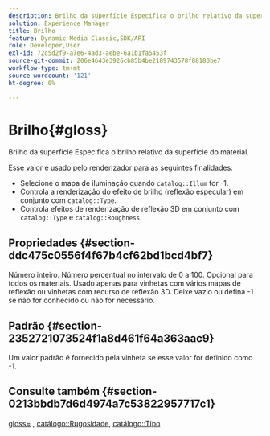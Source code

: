 ```yaml
---
description: Brilho da superfície Especifica o brilho relativo da superfície do material.
solution: Experience Manager
title: Brilho
feature: Dynamic Media Classic,SDK/API
role: Developer,User
exl-id: 72c5d2f9-a7e6-4ad3-aebe-6a1b1fa5453f
source-git-commit: 206e4643e3926cb85b4be2189743578f88180be7
workflow-type: tm+mt
source-wordcount: '121'
ht-degree: 0%

---
```


# Brilho{#gloss}

Brilho da superfície Especifica o brilho relativo da superfície do material.

Esse valor é usado pelo renderizador para as seguintes finalidades:

* Selecione o mapa de iluminação quando `catalog::Illum` for -1.
* Controla a renderização do efeito de brilho (reflexão especular) em conjunto com `catalog::Type`.
* Controla efeitos de renderização de reflexão 3D em conjunto com `catalog::Type` e `catalog::Roughness`.

## Propriedades {#section-ddc475c0556f4f67b4cf62bd1bcd4bf7}

Número inteiro. Número percentual no intervalo de 0 a 100. Opcional para todos os materiais. Usado apenas para vinhetas com vários mapas de reflexão ou vinhetas com recurso de reflexão 3D. Deixe vazio ou defina -1 se não for conhecido ou não for necessário.

## Padrão {#section-2352721073524f1a8d461f64a363aac9}

Um valor padrão é fornecido pela vinheta se esse valor for definido como -1.

## Consulte também {#section-0213bbdb7d6d4974a7c53822957717c1}

[gloss=](../../../../../ir-api/http-protocol/image-rendering-api-ref/c-ir-http-protocol-ref/c-ir-http-protocol-command-reference/r-ir-http-gloss.md#reference-325aef2ee51e4e1584a06047427340ca) , [catálogo::Rugosidade](../../../../../ir-api/material-cat/image-rendering-api-ref/c-ir-material-catalog/c-ir-material-data-reference/r-ir-roughness.md#reference-79f748ac642745e3b81795a99f61fa99), [catálogo::Tipo](../../../../../ir-api/material-cat/image-rendering-api-ref/c-ir-material-catalog/c-ir-material-data-reference/r-ir-cat-type.md#reference-9bea147dda9f4e74bc0ec79dcc0d9161)
